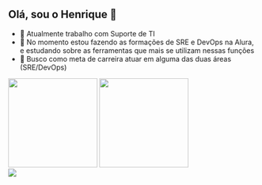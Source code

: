 ## Olá, sou o Henrique 👾

- 🔭 Atualmente trabalho com Suporte de TI
- 🌱 No momento estou fazendo as formações de SRE e DevOps na Alura, e estudando sobre as ferramentas que mais se utilizam nessas funções
- 🎯 Busco como meta de carreira atuar em alguma das duas áreas (SRE/DevOps)

<div>
  <img height="180em" src="https://github-readme-stats.vercel.app/api?username=mataroh&show_icons=true&theme=tokyonight">
  <img height="180em" src="https://github-readme-stats.vercel.app/api/top-langs/?username=mataroh&layout=compact&theme=tokyonight">
</div>

<div>
  <a href="https://www.linkedin.com/in/henriquemataro/" target="_blank"><img src="https://img.shields.io/badge/LinkedIn-0077B5?style=for-the-badge&logo=linkedin&logoColor=white" target="_blank"><a/>
</div>

